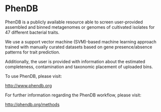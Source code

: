 # PhenDB

PhenDB is a publicly available resource able to screen user-provided assembled and binned metagenomes or genomes of cultivated isolates for 47 different bacterial traits. 

We use a support vector machine (SVM)-based machine learning approach trained with manually curated datasets based on gene presence/absence patterns for trait prediction.

Additionally, the user is provided with information about the estimated completeness, contamination and taxonomic placement of uploaded bins.

To use PhenDB, please visit:

http://www.phendb.org


For further information regarding the PhenDB workflow, please visit:

http://phendb.org/methods
